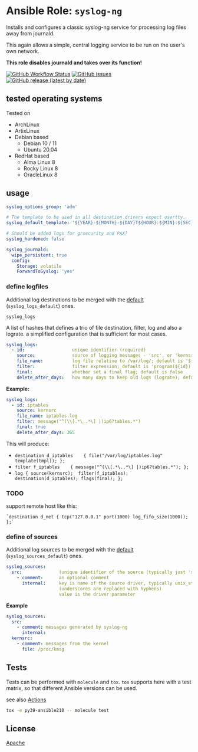 
# Ansible Role:  `syslog-ng`


Installs and configures a classic syslog-ng service for processing log files away from journald.

This again allows a simple, central logging service to be run on the user's own network.

**This role disables journald and takes over its function!**

[![GitHub Workflow Status](https://img.shields.io/github/workflow/status/bodsch/ansible-syslog-ng/CI)][ci]
[![GitHub issues](https://img.shields.io/github/issues/bodsch/ansible-syslog-ng)][issues]
[![GitHub release (latest by date)](https://img.shields.io/github/v/release/bodsch/ansible-syslog-ng)][releases]

[ci]: https://github.com/bodsch/ansible-syslog-ng/actions
[issues]: https://github.com/bodsch/ansible-syslog-ng/issues?q=is%3Aopen+is%3Aissue
[releases]: https://github.com/bodsch/ansible-syslog-ng/releases


## tested operating systems

Tested on

* ArchLinux
* ArtixLinux
* Debian based
    - Debian 10 / 11
    - Ubuntu 20.04
* RedHat based
    - Alma Linux 8
    - Rocky Linux 8
    - OracleLinux 8

## usage

```yaml
syslog_options_group: 'adm'

# The template to be used in all destination drivers expect usertty.
syslog_default_template: '${YEAR}-${MONTH}-${DAY}T${HOUR}:${MIN}:${SEC} ${LEVEL} ${MSGHDR}${MSG}\n'

# Should be added logs for grsecurity and PAX?
syslog_hardened: false

syslog_journald:
  wipe_persistent: true
  config:
    Storage: volatile
    ForwardToSyslog: 'yes'
```

### define logfiles

Additional log destinations to be merged with the [default](./vars/main.yml) (`syslog_logs_default`)  ones.

`syslog_logs`

A list of hashes that defines a trio of file destination, filter, log and
also a lograte.
a simplified configuration that is sufficient for most cases.

```yaml
syslog_logs:
  - id:                  unique identifier (required)
    source:              source of logging messages - 'src', or 'kernsrc'; default is 'src'
    file_name:           log file relative to /var/log/; default is '${id}.log'
    filter:              filter expression; default is 'program(${id})'
    final:               whether set a final flag; default is false
    delete_after_days:   how many days to keep old logs (lograte); default is forever
```

**Example:**

```yaml
syslog_logs:
  - id: iptables
    source: kernsrc
    file_name: iptables.log
    filter: message("^(\\[.*\..*\] |)ip6?tables.*")
    final: true
    delete_after_days: 365
```

This will produce:

-  `destination d_iptables    { file("/var/log/iptables.log" template(tmpl)); };`
-  `filter f_iptables    { message("^(\\[.*\..*\] |)ip6?tables.*"); };`
-  `log { source(kernsrc);  filter(f_iptables);  destination(d_iptables); flags(final); };`



### TODO
support remote host like this:

    `destination d_net { tcp("127.0.0.1" port(1000) log_fifo_size(1000)); };`


### define of sources

Additional log sources to be merged with the [default](./vars/main.yml) (`syslog_sources_default`) ones.

```yaml
syslog_sources:
  src:              (unique identifier of the source (typically just 'src'))
    - comment:      an optional comment
      internal:     key is name of the source driver, typically unix_stream or file
                    (underscores are replaced with hyphens)
                    value is the driver parameter
```

**Example**

```yaml
syslog_sources:
  src:
    - comment: messages generated by syslog-ng
      internal:
  kernsrc:
    - comment: messages from the kernel
      file: /proc/kmsg
```

## Tests

Tests can be performed with `molecule` and `tox`.
`tox` supports here with a test matrix, so that different Ansible versions can be used.

see also [Actions](https://github.com/bodsch/ansible-syslog-ng/actions)

```bash
tox -e py39-ansible210 -- molecule test
```

## License

[Apache](LICENSE)

